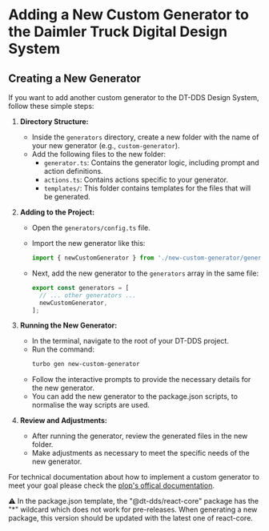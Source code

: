 # Adding a New Custom Generator to the Daimler Truck Digital Design System

## Creating a New Generator

If you want to add another custom generator to the DT-DDS Design System, follow these simple steps:

1. **Directory Structure:**

   - Inside the `generators` directory, create a new folder with the name of your new generator (e.g., `custom-generator`).
   - Add the following files to the new folder:
     - `generator.ts`: Contains the generator logic, including prompt and action definitions.
     - `actions.ts`: Contains actions specific to your generator.
     - `templates/`: This folder contains templates for the files that will be generated.

2. **Adding to the Project:**

   - Open the `generators/config.ts` file.
   - Import the new generator like this:

     ```typescript
     import { newCustomGenerator } from './new-custom-generator/generator';
     ```

   - Next, add the new generator to the `generators` array in the same file:
     ```typescript
     export const generators = [
       // ... other generators ...
       newCustomGenerator,
     ];
     ```

3. **Running the New Generator:**

   - In the terminal, navigate to the root of your DT-DDS project.
   - Run the command:
     ```bash
     turbo gen new-custom-generator
     ```
   - Follow the interactive prompts to provide the necessary details for the new generator.
   - You can add the new generator to the package.json scripts, to normalise the way scripts are used.

4. **Review and Adjustments:**
   - After running the generator, review the generated files in the new folder.
   - Make adjustments as necessary to meet the specific needs of the new generator.

For technical documentation about how to implement a custom generator to meet your goal please check the [plop's offical documentation](https://plopjs.com/documentation/).

⚠️ In the package.json template, the "@dt-dds/react-core" package has the "\*" wildcard which does not work for pre-releases. When generating a new package, this version should be updated with the latest one of react-core.
